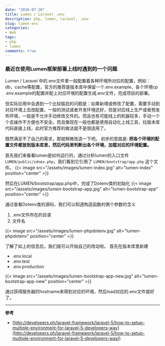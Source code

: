 ```yaml
---
date: "2016-07-20"
title: Lumen / Laravel .env
description: php, lumen, laravel, .env
slug: lumen-env
categories:
- Web
tags:
- php
- lumen
comments: true
---
```


### **最近在使用Lumen框架部署上线时遇到的一个问题**

Lumen / Laravel 中的.env文件里一般配置着各种环境所对应的配置，例如：db，cache等配置，官方的推荐是版本库中保留一个.env.example，各个环境cp .env.example的配置并配上对应环境的配置生成.env文件，完成项目的部署。

但实际应用中会遇到一个比较尴尬的问题是：如果新增或修改了配置，需要手动到对应环境上去改配置，一般的测试或者开发环境还好，但是对应线上生产或者预发布环境，一般是不允许手动修改文件的。而且也有可能线上的机器较多，手动一个个去操作不方便也不安全。而且像现在一般也都是使用自动化上线工具，拉版本库代码直接上线，此时官方推荐的做法就不是很适用了。

既然满足不了自己的需求，那就稍微改造一下吧。
初步的思路是: **把各个环境的配置文件都放到版本库里，然后代码里判断出各个环境，加载对应的环境配置。**

首先我们来看看lumen是如何运行的，通过分析lumen的入口文件`LUMEN/public/idnex.php`，我们看到它引用了 `LUMEN/bootstrap/app.php` 这个文件。
{{< image src="/assets/images/lumen-index.jpg" alt="lumen-index" position="center" >}}

然后在LUMEN/bootstrap/app.php中，完成了Dotenv类的初始化
{{< image src="/assets/images/lumen-bootstrap-app.jpg" alt="lumen-bootstrap-app" position="center" >}}

通过查看Dotenv类的源码，我们可以知道构造函数的俩个参数的含义

1. .env文件所在的目录
2. 文件名

{{< image src="/assets/images/lumen-phpdotenv.jpg" alt="lumen-phpdotenv" position="center" >}}

了解了如上的信息后，我们就可以开始自己的改动啦。
首先在版本库里新建

- .env.local
- .env.test
- .env.production

{{< image src="/assets/images/lumen-bootstrap-app-new.jpg" alt="lumen-bootstrap-app-new" position="center" >}}

通过获得服务器的hostname来得到对应的环境，然后load对应的.env文件就好了。

---

**参考**

* [http://developers.ph/laravel-framework/laravel-5/how-to-setup-multiple-environment-for-laravel-5-developers-way](http://developers.ph/laravel-framework/laravel-5/how-to-setup-multiple-environment-for-laravel-5-developers-way/)